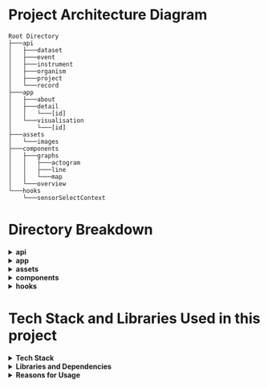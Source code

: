 # Project Architecture Diagram

```plaintext
Root Directory
├───api
│   ├───dataset
│   ├───event
│   ├───instrument
│   ├───organism
│   ├───project
│   └───record
├───app
│   ├───about
│   ├───detail
│   │   └───[id]
│   └───visualisation
│       └───[id]
├───assets
│   └───images
├───components
│   ├───graphs
│   │   ├───actogram
│   │   ├───line
│   │   └───map
│   └───overview
└───hooks
    └───sensorSelectContext
```



# Directory Breakdown

<details>
  <summary><strong>api</strong></summary>
  Contains various subdirectories that handle different types of data and interactions:

# Summary of API Directory

## General Structure
### `api.ts`
This file defines the API functions for interacting with the specific type of data-related endpoints:

- **getItems**: Fetches all items (datasets, events, instruments, organisms, projects, or records).
- **getItem**: Fetches a specific item by ID.
- **filterItems**: Filters items based on provided criteria.

### `interface.ts`
This file contains TypeScript interfaces that define the structure of the specific type of data:

- **Item**: Represents the main item structure with relevant fields.
- **Contact**: Represents contact information with fields for `firstName`, `lastName`, `email`, `userid`, and `webpage`.
- **Taxon**: Represents taxonomic coverage including fields for `taxonScientificName`, `taxonCommonName`, and `dyntaxaId`.
- **GeographicWENS**: Represents geographical coverage with coordinates and a description.
- **RangeDateTime**: Represents temporal coverage with `startDatetime` and `endDateTime`.
- **Reference**: Represents bibliographic citation with `DOI` and `title`.

## Specific Subdirectories
Each subdirectory under `api` handles interactions for different types of data and includes the following two key files:
- **dataset**: Handles dataset-related API interactions.
- **event**: Manages event-related API calls.
- **instrument**: Responsible for instrument data API interactions.
- **organism**: Deals with organism-related API calls.
- **project**: Manages project-specific API interactions.
- **record**: Handles record-related API data.

Each subdirectory follows the same structure but is tailored to handle its specific type of data interactions and definitions.

### `apiService.ts`
This file provides the core functions for making HTTP requests using Axios:
- **get**: 
  - **Purpose**: Performs a GET request to the specified endpoint.
  - **Implementation**: 
    - Constructs the full URL using the base URL (`BASE_URL`) and the given endpoint.
    - Uses Axios to send a GET request to this URL.
    - Returns the response data if the request is successful.
    - Catches any errors during the request and returns the error as an `AxiosError` type.
- **post**: 
  - **Purpose**: Performs a POST request to the specified endpoint with an optional request body and parameters.
  - **Implementation**: 
    - Constructs the full URL using the base URL (`BASE_URL`) and the given endpoint.
    - Uses Axios to send a POST request to this URL with the provided body and optional parameters.
    - Sets the `Content-Type` header to `application/json`.
    - Includes optional parameters, defaulting to `{ take: 100 }`.
    - Returns the response data if the request is successful.
    - Catches any errors during the request and returns the error as an `AxiosError` type.

  
</details>

<details>
  <summary><strong>app</strong></summary>
  Contains the main application structure and pages:


***About*** Sub-folder includes:
- **Description**: Renders information about SBDI Biologging tools and its role in managing data from animal sensor systems.
- **API Details**: Provides links to the Biologging Open API and its data model.
- **Contact Information**: Offers contact details for inquiries and contributions.

***Details*** Sub-folder includes:
- **Overview**: Displays detailed information about a specific dataset and available dataset versions with download links.

</details>

<details>
  <summary><strong>assets</strong></summary>
  Contains static assets like images:

  - **images**: Directory for storing image files.
</details>

<details>
  <summary><strong>components</strong></summary>

### ***The overview of each subfolder's components, their functionalities, props, dependencies, and usage.***

## 1. `actogram` Subfolder
**Description**: This subfolder contains components dedicated to visualizing actogram data, representing activity patterns over time. 

### Actogram Component
- **Description**: Fetches actogram data and renders a graph displaying activity patterns.
- **Props**: Accepts an array of event objects (`events`).
- **Dependencies**: Utilizes React, date-fns for date manipulation, and custom API modules for data fetching.
- **Usage**: `<Actogram events={events} />`

### ActogramGraph Component
- **Description**: Renders the actogram graph based on provided data.
- **Props**: Receives data arrays (`data`), a map of month counts (`mCounts`), and the total number of days (`days`).
- **Dependencies**: Utilizes React and react-chartjs-2 for graph rendering.
- **Usage**: `<ActogramGraph data={data} mCounts={mCounts} days={days} />`

## 2. `line` Subfolder
### **Description**: Contains components for displaying line graphs.

### LineGraph Component
- **Description**: Fetches data and renders a line graph displaying sensor data over time.
- **Props**: Accepts an array of event objects (`events`) and the name of the sensor (`sensor`).
- **Dependencies**: Requires React, react-chartjs-2, and custom API modules.
- **Usage**: `<LineGraph events={events} sensor={sensor} />`

## 3. `map` Subfolder
**Description**: Houses components for displaying geographical data on maps, facilitating the visualization of spatial information.

### MapGraph Component
- **Description**: Fetches geographical data and renders a map with markers and polylines.
- **Props**: Receives an array of event objects (`events`).
- **Dependencies**: Depends on React, react-leaflet, and custom API modules for data retrieval.
- **Usage**: `<MapGraph events={events} />`

### MapComponent Component
- **Description**: Renders the Leaflet map and coordinates the rendering of markers and polylines.
- **Props**: Accepts an array of coordinate arrays (`data`).
- **Dependencies**: Utilizes React, react-leaflet, and leaflet library.
- **Usage**: `<MapComponent data={data} />`

### Polylines Component
- **Description**: Renders polylines on the map based on provided coordinate data.
- **Props**: Receives an array of coordinate arrays (`coords`).
- **Dependencies**: Requires React, react-leaflet, and leaflet library.
- **Usage**: `<Polylines coords={coords} />`


# Overview

## 1. `table.tsx` file:

### Description:
This file contains the implementation of a table component (`OverviewTable`) for displaying dataset information. It utilizes the AG Grid component for efficient rendering and management of large datasets.

### Dependencies:
- React: For building the user interface.
- ag-Grid: A feature-rich datagrid library for displaying large datasets in tabular format.
- axios: A promise-based HTTP client for making API requests.
- date-fns: A library for manipulating dates in JavaScript.

### Components:
- `OverviewTable`: Renders a table displaying dataset information with features like sorting, filtering, and row selection.

### Features:
- Error handling: Detects and displays error messages if data loading fails.
- Row selection: Allows users to select a row and trigger a callback function (`onSelect`) with the selected dataset item.
- Cell rendering: Custom rendering of certain cells, such as temporal coverage, for improved readability.
- Grid configuration: Configures default grid options and column definitions for consistent behavior and appearance.

## 2. `Snippet.tsx` file:

### Description:
This file contains the implementation of a snippet component (`OverviewSnippet`) for displaying summarized dataset information. It provides links for accessing detailed information, visualization, and dataset download.

### Dependencies:
- React: For building the user interface.
- Font Awesome: For adding icons to enhance visual representation.

### Components:
- `OverviewSnippet`: Renders a summarized view of dataset information with links for detailed information, visualization, and download.

### Features:
- Dataset overview: Displays basic information about the dataset such as title, description, instruments, and sensors.
- Links: Provides links for accessing more detailed information, visualization, and dataset download.
- Download functionality: Allows users to download the dataset in JSON format.
- Error handling: Handles cases where dataset information is unavailable or incomplete.


</details>

<details>
  <summary><strong>hooks</strong></summary>
  

## Description:
The `hooks` folder contains custom hooks and context providers used for managing sensor selection in visualizations.

## Files:

#### Description:
This file exports a custom hook `useSensorSelection` and a context provider `SensorSelectionProvider` for managing sensor selection.

#### Dependencies:
- React: For building the user interface.

#### Components/Interfaces:
- `SensorSelectionContext`: Context for managing sensor selection state.
- `useSensorSelection`: Custom hook for accessing sensor selection context.
- `SensorSelectionProvider`: Context provider component for managing sensor selection state.

#### Features:
- Context management: Provides a context and custom hook for managing sensor selection state across components.
- Sensor selection update: Allows components to update the selected sensors and trigger re-renders when sensor selection changes.


</details>


# Tech Stack and Libraries Used in this project

<details>
  <summary><strong>Tech Stack</strong></summary>

- **Frontend Framework:** React.js with TypeScript
- **Styling:** CSS (potentially with CSS-in-JS libraries)
- **Data Visualization:** react-chartjs-2 for rendering charts/graphs, react-leaflet for mapping, potentially supplemented by Leaflet library
- **State Management:** React Context API (for managing sensor selection)
- **HTTP Requests:** Axios for making API requests
- **Date Manipulation:** date-fns for handling dates
- **Grid Component:** ag-Grid for displaying large datasets efficiently in tabular format

</details>

<details>
  <summary><strong>Libraries and Dependencies</strong></summary>

- **React:** Chosen for its component-based architecture, reusability, and performance optimizations.
- **TypeScript:** Added type safety and enhanced development experience by catching errors during compile time.
- **react-chartjs-2:** Provided a simple and customizable way to render charts/graphs in React applications.
- **react-leaflet and Leaflet:** Utilized for displaying geographical data on interactive maps, offering flexibility and customization options.
- **Axios:** Used for making HTTP requests to fetch data from APIs, offering a promise-based interface and robust error handling.
- **ag-Grid:** Employed for displaying large datasets efficiently in tabular format, providing features like sorting, filtering, and row selection.
- **date-fns:** Facilitated date manipulation tasks, ensuring consistent handling of temporal data across the application.
- **CSS-in-JS Libraries (potentially):** Styled components are used for styling components, providing scoped styles and enhancing maintainability.

</details>

<details>
  <summary><strong>Reasons for Usage</strong></summary>

- **React.js with TypeScript:** The tech team (Khosiyat, Yuliia, Zuzanna) chose it because of the strong community support, and the ability to build complex UIs with ease while ensuring type safety.
- **react-chartjs-2:** The reasons for choosing this library are: 1) Integration with React. 2) Active Development and Community Support 3) Easy 4) MIT License.
[see the Decision-making process to select alternative visualization libraries](https://github.com/biodiversitydata-se/biologging-sensor-client/blob/develop/design-docs/Decision-Making-Process-Visualization-Librarires-Document.md)
- **react-leaflet and Leaflet:** Suggested by the tech team of Lund University. During the product development process, we, the tech team, saw this library offer powerful mapping capabilities with extensive customization options, ideal for visualizing geographical data.
- **Axios:** Preferred (by Khosiyat, Yuliia, Zuzanna) for its simplicity, flexibility, and built-in support for interceptors, allowing for centralized request and response handling.
- **ag-Grid:** Suggested by Yuliia, Zuzanna for its performance optimizations, extensive feature set, and compatibility with React, making it suitable for handling large datasets efficiently.
- **date-fns:** Chosen for its lightweight nature, comprehensive date manipulation utilities, and TypeScript support, ensuring reliable handling of temporal data.
- **CSS-in-JS Libraries (potentially):** Offered a convenient way to style components with scoped styles, enhancing encapsulation and reusability.

</details>


